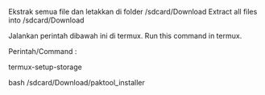 
Ekstrak semua file dan letakkan di folder /sdcard/Download
Extract all files into /sdcard/Download

Jalankan perintah dibawah ini di termux. 
Run this command in termux. 

Perintah/Command :

termux-setup-storage

bash /sdcard/Download/paktool_installer